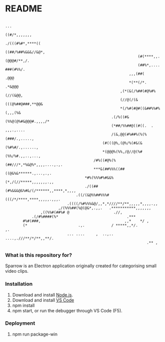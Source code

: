 # README #
                                                                                                                                                               
                                                                        ...
                                                                    ((#/*,,,,,,,
                                                                ./(((#%#*,****((
                                                                ((##/%##%&&&//&@*,
                                                                (#(****,,.(@@@#/**,/.
                                                                (##%*,....    ###(#%%/.
                                                            ,,,(##(         .@@@
                                                            *(**(/*.       .*&@@@
                                                        ,(*(&(/%##(#@%#%(//(&@@,
                                                        (//@(/(&(((@%##@###,**@@&
                                                        *(/%#(#@#((&##%%#%(,,,(%&
                                                    .(/%((#&(%%@(@%#&@@@#.,,,,/*
                                                    (*##/%%##@((#((.  .   ,,,.,....
                                                    /(&,@@(#%##%(%(%(###/.,.....,
                                                (#(((@%,(@%/%(#&(&(%#%#/.,......,
                                                *(@@@%(%%,/@//@(%#(%%/%#.,,..,...,
                                            /#%((#@%(%(##///*,*%&@%*,,,,....,.,.
                                            ***&(##%%%((##((@&%&******.,...,.,.
                                        *#%(%%%#%#&&%(*,/(//*****,,,,,,,.,,
                                        ./((##(#%&&&@&%#&/(/******,,****,*,,,,
                                    .((/(&@%%##%%%#(((/*/****,****,,,,,.,,,.
                                .((((/%#%%%&@/,,*,*////**/**,,,,,*,,,,.,,
                            ,/(%%%##(%@(@&*,.,,.   .***********,,,,,,,
                    ,((%%#(##%# @                    .//,
                .(/#%####(%*                               .***
            #%#(###,                                      ,,*    */ ,
            (*                       .,.            / *****,,*/.          ,.
                                ... ....     ,  ..,.. ....,.///**/*/**,,**/.
                                                                    .** ,

### What is this repository for? ###

Sparrow is an Electron application originally created for categorising small video clips.

### Installation ###

1. Download and install [Node.js](https://nodejs.org).
2. Download and install [VS Code](https://code.visualstudio.com/)
3. npm install
4. npm start, or run the debugger through VS Code (F5).

### Deployment ###

1. npm run package-win